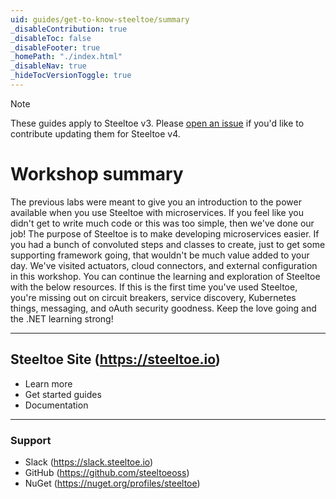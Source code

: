 ```yaml
---
uid: guides/get-to-know-steeltoe/summary
_disableContribution: true
_disableToc: false
_disableFooter: true
_homePath: "./index.html"
_disableNav: true
_hideTocVersionToggle: true
---
```


> [!NOTE]
> These guides apply to Steeltoe v3. Please [open an issue](https://github.com/SteeltoeOSS/Documentation/issues/new/choose) if you'd like to contribute updating them for Steeltoe v4.

[exercise-1-link]: exercise1.md
[exercise-2-link]: exercise2.md
[exercise-3-link]: exercise3.md
[exercise-4-link]: exercise4.md

# Workshop summary

The previous labs were meant to give you an introduction to the power available when you use Steeltoe with microservices. If you feel like you didn't get to write much code or this was too simple, then we've done our job! The purpose of Steeltoe is to make developing microservices easier. If you had a bunch of convoluted steps and classes to create, just to get some supporting framework going, that wouldn't be much value added to your day. We've visited actuators, cloud connectors, and external configuration in this workshop. You can continue the learning and exploration of Steeltoe with the below resources. If this is the first time you've used Steeltoe, you're missing out on circuit breakers, service discovery, Kubernetes things, messaging, and oAuth security goodness. Keep the love going and the .NET learning strong!

---

## Steeltoe Site (https://steeltoe.io)

- Learn more
- Get started guides
- Documentation

<!-- ---

### Training (https://steeltoe.io/training)

- Pivotal Platform Acceleration Lab for .NET Developers
- Pivotal Certified Developer .NET -->

---

### Support

- Slack (https://slack.steeltoe.io)
- GitHub (https://github.com/steeltoeoss)
- NuGet (https://nuget.org/profiles/steeltoe)
